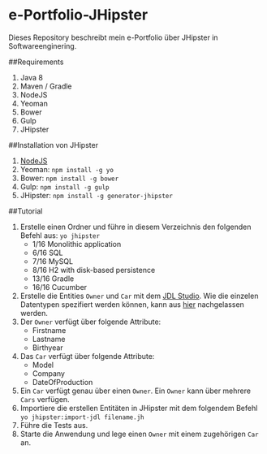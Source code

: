 # e-Portfolio-JHipster

Dieses Repository beschreibt mein e-Portfolio über JHipster in Softwareenginering.

##Requirements
1. Java 8
2. Maven / Gradle
3. NodeJS
4. Yeoman
5. Bower
6. Gulp
7. JHipster


##Installation von JHipster
1. [NodeJS](https://nodejs.org/en/)
2. Yeoman: ```npm install -g yo```
2. Bower: ```npm install -g bower```
3. Gulp: ```npm install -g gulp```
4. JHipster: ```npm install -g generator-jhipster```


##Tutorial
1. Erstelle einen Ordner und führe in diesem Verzeichnis den folgenden Befehl  aus: ```yo jhipster```
	* 1/16 Monolithic application
	* 6/16 SQL
	* 7/16 MySQL
	* 8/16 H2 with disk-based persistence
	* 13/16 Gradle
	* 16/16 Cucumber
2. Erstelle die Entities ```Owner``` und ```Car``` mit dem [JDL Studio](http://jhipster.github.io/jdl-studio/). Wie die einzelen Datentypen spezifiert werden können, kann aus [hier](http://jhipster.github.io/jdl/) nachgelassen werden.
3. Der ```Owner``` verfügt über folgende Attribute:
	* Firstname
	* Lastname
	* Birthyear
3. Das ```Car``` verfügt über folgende Attribute:
	* Model
	* Company
	* DateOfProduction
4. Ein ```Car``` verfügt genau über einen ```Owner```. Ein ```Owner``` kann über mehrere ```Cars``` verfügen.
4. Importiere die erstellen Entitäten in JHipster mit dem folgendem Befehl ```yo jhipster:import-jdl filename.jh```
5. Führe die Tests aus.
6. Starte die Anwendung und lege einen ```Owner``` mit einem zugehörigen ```Car``` an.